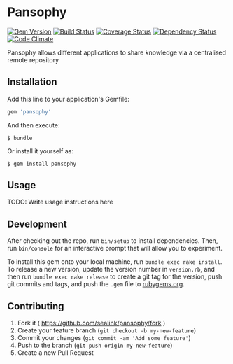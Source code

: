 # Pansophy

[![Gem Version](https://badge.fury.io/rb/pansophy.svg)](http://badge.fury.io/rb/pansophy)
[![Build Status](https://travis-ci.org/sealink/pansophy.svg?branch=master)](https://travis-ci.org/sealink/pansophy)
[![Coverage Status](https://coveralls.io/repos/sealink/pansophy/badge.svg)](https://coveralls.io/r/sealink/pansophy)
[![Dependency Status](https://gemnasium.com/sealink/pansophy.svg)](https://gemnasium.com/sealink/pansophy)
[![Code Climate](https://codeclimate.com/github/sealink/pansophy/badges/gpa.svg)](https://codeclimate.com/github/sealink/pansophy)

Pansophy allows different applications to share knowledge via a centralised remote repository

## Installation

Add this line to your application's Gemfile:

```ruby
gem 'pansophy'
```

And then execute:

    $ bundle

Or install it yourself as:

    $ gem install pansophy

## Usage

TODO: Write usage instructions here

## Development

After checking out the repo, run `bin/setup` to install dependencies. Then, run `bin/console` for an interactive prompt that will allow you to experiment.

To install this gem onto your local machine, run `bundle exec rake install`. To release a new version, update the version number in `version.rb`, and then run `bundle exec rake release` to create a git tag for the version, push git commits and tags, and push the `.gem` file to [rubygems.org](https://rubygems.org).

## Contributing

1. Fork it ( https://github.com/sealink/pansophy/fork )
2. Create your feature branch (`git checkout -b my-new-feature`)
3. Commit your changes (`git commit -am 'Add some feature'`)
4. Push to the branch (`git push origin my-new-feature`)
5. Create a new Pull Request
